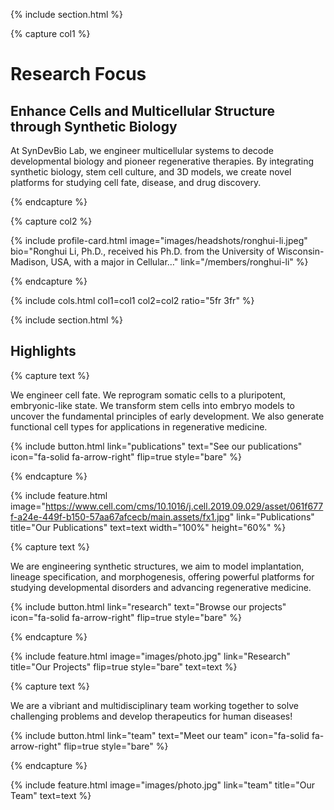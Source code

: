 ---
---
{% include section.html %}

{% capture col1 %}

# Research Focus

## Enhance Cells and Multicellular Structure through Synthetic Biology

At SynDevBio Lab, we engineer multicellular systems to decode developmental biology and pioneer regenerative therapies. By integrating synthetic biology, stem cell culture, and 3D models, we create novel platforms for studying cell fate, disease, and drug discovery.

{% endcapture %}

{% capture col2 %}

{% include profile-card.html
   image="images/headshots/ronghui-li.jpeg"
   bio="Ronghui Li, Ph.D., received his Ph.D. from the University of Wisconsin-Madison, USA, with a major in Cellular…"
   link="/members/ronghui-li"
%}

{% endcapture %}

{% include cols.html col1=col1 col2=col2 ratio="5fr 3fr" %}

{% include section.html %}

## Highlights

{% capture text %}

We engineer cell fate.
We reprogram somatic cells to a pluripotent, embryonic-like state.
We transform stem cells into embryo models to uncover the fundamental principles of early development.
We also generate functional cell types for applications in regenerative medicine.

{%
  include button.html
  link="publications"
  text="See our publications"
  icon="fa-solid fa-arrow-right"
  flip=true
  style="bare"
%}

{% endcapture %}

{%
  include feature.html
  image="https://www.cell.com/cms/10.1016/j.cell.2019.09.029/asset/061f677f-a24e-449f-b150-57aa67afcecb/main.assets/fx1.jpg"
  link="Publications"
  title="Our Publications"
  text=text
  width="100%"
  height="60%"
%}

{% capture text %}

We are engineering synthetic structures, we aim to model implantation, lineage specification, and morphogenesis, offering powerful platforms for studying developmental disorders and advancing regenerative medicine.

{%
  include button.html
  link="research"
  text="Browse our projects"
  icon="fa-solid fa-arrow-right"
  flip=true
  style="bare"
%}

{% endcapture %}

{%
  include feature.html
  image="images/photo.jpg"
  link="Research"
  title="Our Projects"
  flip=true
  style="bare"
  text=text
%}

{% capture text %}

We are a vibriant and multidisciplinary team working together to solve challenging problems and develop therapeutics for human diseases!

{%
  include button.html
  link="team"
  text="Meet our team"
  icon="fa-solid fa-arrow-right"
  flip=true
  style="bare"
%}

{% endcapture %}

{%
  include feature.html
  image="images/photo.jpg"
  link="team"
  title="Our Team"
  text=text
%}

